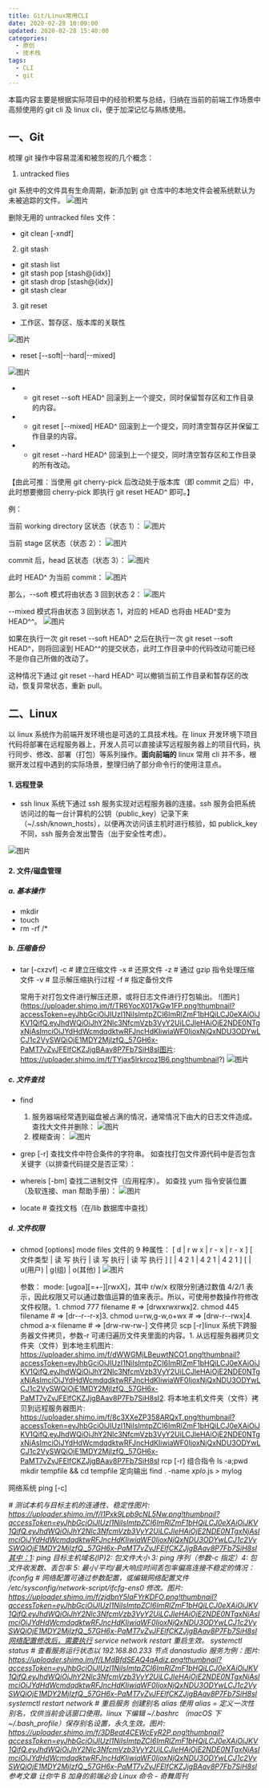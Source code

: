 ```yaml
---
title: Git/Linux常用CLI
date: 2020-02-28 10:00:00
updated: 2020-02-28 15:40:00
categories:
  - 原创
  - 技术栈
tags:
  - CLI
  - git
---
```


本篇内容主要是根据实际项目中的经验积累与总结，归纳在当前的前端工作场景中高频使用的 git cli 及 linux cli，便于加深记忆与熟练使用。

## 一、Git

梳理 git 操作中容易混淆和被忽视的几个概念：

1. untracked flies

git 系统中的文件具有生命周期，新添加到 git 仓库中的本地文件会被系统默认为未被追踪的文件。
![图片](https://uploader.shimo.im/f/CJeQpdj5XF0B8WR1.png!thumbnail?accessToken=eyJhbGciOiJIUzI1NiIsImtpZCI6ImRlZmF1bHQiLCJ0eXAiOiJKV1QifQ.eyJhdWQiOiJhY2Nlc3NfcmVzb3VyY2UiLCJleHAiOjE2NDE0NTgxNjAsImciOiJYdHdWcmdqdktwRFJncHdKIiwiaWF0IjoxNjQxNDU3ODYwLCJ1c2VySWQiOjE1MDY2MjIzfQ._57GH6x-PaMT7vZvJFElfCKZJjgBAav8P7Fb7SiH8sI)

删除无用的 untracked files 文件：

- git clean [-xndf]

2. git stash

- git stash list
- git stash pop [stash@{idx}]
- git stash drop [stash@{idx}]
- git stash clear

3. git reset

- 工作区、暂存区、版本库的关联性

![图片](https://uploader.shimo.im/f/7fFcD4alW5AkR6Cy.png!thumbnail?accessToken=eyJhbGciOiJIUzI1NiIsImtpZCI6ImRlZmF1bHQiLCJ0eXAiOiJKV1QifQ.eyJhdWQiOiJhY2Nlc3NfcmVzb3VyY2UiLCJleHAiOjE2NDE0NTgxNjAsImciOiJYdHdWcmdqdktwRFJncHdKIiwiaWF0IjoxNjQxNDU3ODYwLCJ1c2VySWQiOjE1MDY2MjIzfQ._57GH6x-PaMT7vZvJFElfCKZJjgBAav8P7Fb7SiH8sI)

- reset [--soft|--hard|--mixed]

![图片](https://uploader.shimo.im/f/vbnZhj8bn24LB0NR.png!thumbnail?accessToken=eyJhbGciOiJIUzI1NiIsImtpZCI6ImRlZmF1bHQiLCJ0eXAiOiJKV1QifQ.eyJhdWQiOiJhY2Nlc3NfcmVzb3VyY2UiLCJleHAiOjE2NDE0NTgxNjAsImciOiJYdHdWcmdqdktwRFJncHdKIiwiaWF0IjoxNjQxNDU3ODYwLCJ1c2VySWQiOjE1MDY2MjIzfQ._57GH6x-PaMT7vZvJFElfCKZJjgBAav8P7Fb7SiH8sI)

- - git reset --soft HEAD^
    回滚到上一个提交，同时保留暂存区和工作目录的内容。

- - git reset [--mixed] HEAD^
    回滚到上一个提交，同时清空暂存区并保留工作目录的内容。

- - git reset --hard HEAD^
    回滚到上一个提交，同时清空暂存区和工作目录的所有改动。

【由此可推：当使用 git cherry-pick 后改动处于版本库（即 commit 之后）中，此时想要撤回 cherry-pick 即执行 git reset HEAD^ 即可。】

例：

当前 working directory 区状态（状态 1）：
![图片](https://uploader.shimo.im/f/pRRXpMuHKAwdYLmt.png!thumbnail?accessToken=eyJhbGciOiJIUzI1NiIsImtpZCI6ImRlZmF1bHQiLCJ0eXAiOiJKV1QifQ.eyJhdWQiOiJhY2Nlc3NfcmVzb3VyY2UiLCJleHAiOjE2NDE0NTgxNjAsImciOiJYdHdWcmdqdktwRFJncHdKIiwiaWF0IjoxNjQxNDU3ODYwLCJ1c2VySWQiOjE1MDY2MjIzfQ._57GH6x-PaMT7vZvJFElfCKZJjgBAav8P7Fb7SiH8sI)

当前 stage 区状态（状态 2）：
![图片](https://uploader.shimo.im/f/qxbU7GoJc8ESU7o1.png!thumbnail?accessToken=eyJhbGciOiJIUzI1NiIsImtpZCI6ImRlZmF1bHQiLCJ0eXAiOiJKV1QifQ.eyJhdWQiOiJhY2Nlc3NfcmVzb3VyY2UiLCJleHAiOjE2NDE0NTgxNjAsImciOiJYdHdWcmdqdktwRFJncHdKIiwiaWF0IjoxNjQxNDU3ODYwLCJ1c2VySWQiOjE1MDY2MjIzfQ._57GH6x-PaMT7vZvJFElfCKZJjgBAav8P7Fb7SiH8sI)

commit 后，head 区状态（状态 3）：
![图片](https://uploader.shimo.im/f/CzFXJrIn5KA9WhpN.png!thumbnail?accessToken=eyJhbGciOiJIUzI1NiIsImtpZCI6ImRlZmF1bHQiLCJ0eXAiOiJKV1QifQ.eyJhdWQiOiJhY2Nlc3NfcmVzb3VyY2UiLCJleHAiOjE2NDE0NTgxNjAsImciOiJYdHdWcmdqdktwRFJncHdKIiwiaWF0IjoxNjQxNDU3ODYwLCJ1c2VySWQiOjE1MDY2MjIzfQ._57GH6x-PaMT7vZvJFElfCKZJjgBAav8P7Fb7SiH8sI)

此时 HEAD^ 为当前 commit：
![图片](https://uploader.shimo.im/f/YXuPQoTWR28yLFxD.png!thumbnail?accessToken=eyJhbGciOiJIUzI1NiIsImtpZCI6ImRlZmF1bHQiLCJ0eXAiOiJKV1QifQ.eyJhdWQiOiJhY2Nlc3NfcmVzb3VyY2UiLCJleHAiOjE2NDE0NTgxNjAsImciOiJYdHdWcmdqdktwRFJncHdKIiwiaWF0IjoxNjQxNDU3ODYwLCJ1c2VySWQiOjE1MDY2MjIzfQ._57GH6x-PaMT7vZvJFElfCKZJjgBAav8P7Fb7SiH8sI)

那么，--soft 模式将由状态 3 回到状态 2：
![图片](https://uploader.shimo.im/f/ivzDcdu9SzYJmEV4.png!thumbnail?accessToken=eyJhbGciOiJIUzI1NiIsImtpZCI6ImRlZmF1bHQiLCJ0eXAiOiJKV1QifQ.eyJhdWQiOiJhY2Nlc3NfcmVzb3VyY2UiLCJleHAiOjE2NDE0NTgxNjAsImciOiJYdHdWcmdqdktwRFJncHdKIiwiaWF0IjoxNjQxNDU3ODYwLCJ1c2VySWQiOjE1MDY2MjIzfQ._57GH6x-PaMT7vZvJFElfCKZJjgBAav8P7Fb7SiH8sI)

--mixed 模式将由状态 3 回到状态 1，对应的 HEAD 也将由 HEAD^变为 HEAD^^。
![图片](https://uploader.shimo.im/f/jEOqKkLx81ofRV20.png!thumbnail?accessToken=eyJhbGciOiJIUzI1NiIsImtpZCI6ImRlZmF1bHQiLCJ0eXAiOiJKV1QifQ.eyJhdWQiOiJhY2Nlc3NfcmVzb3VyY2UiLCJleHAiOjE2NDE0NTgxNjAsImciOiJYdHdWcmdqdktwRFJncHdKIiwiaWF0IjoxNjQxNDU3ODYwLCJ1c2VySWQiOjE1MDY2MjIzfQ._57GH6x-PaMT7vZvJFElfCKZJjgBAav8P7Fb7SiH8sI)

如果在执行一次 git reset --soft HEAD^ 之后在执行一次 git reset --soft HEAD^，则将回滚到 HEAD^^的提交状态，此时工作目录中的代码改动可能已经不是你自己所做的改动了。

这种情况下通过 git reset --hard HEAD^ 可以撤销当前工作目录和暂存区的改动，恢复异常状态，重新 pull。

## 二、Linux

以 linux 系统作为前端开发环境也是可选的工具技术栈。在 linux 开发环境下项目代码将部署在远程服务器上，开发人员可以直接读写远程服务器上的项目代码，执行同步、修改、部署（打包）等系列操作。**面向前端的** linux 常用 cli 并不多，根据开发过程中遇到的实际场景，整理归纳了部分命令行的使用注意点。

#### 1. 远程登录

- ssh
  linux 系统下通过 ssh 服务实现对远程服务器的连接。ssh 服务会把系统访问过的每一台计算机的公钥（public_key）记录下来（~/.ssh/known_hosts），以便再次访问该主机时进行核验，如 publick_key 不同，ssh 服务会发出警告（出于安全性考虑）。

![图片](https://uploader.shimo.im/f/cS8EtxNGIychUPFX.png!thumbnail?accessToken=eyJhbGciOiJIUzI1NiIsImtpZCI6ImRlZmF1bHQiLCJ0eXAiOiJKV1QifQ.eyJhdWQiOiJhY2Nlc3NfcmVzb3VyY2UiLCJleHAiOjE2NDE0NTgxNjAsImciOiJYdHdWcmdqdktwRFJncHdKIiwiaWF0IjoxNjQxNDU3ODYwLCJ1c2VySWQiOjE1MDY2MjIzfQ._57GH6x-PaMT7vZvJFElfCKZJjgBAav8P7Fb7SiH8sI)

#### 2. 文件/磁盘管理

##### a. 基本操作

- mkdir
- touch
- rm -rf /\*

##### b. 压缩备份

- tar [-cxzvf]
  -c # 建立压缩文件
  -x # 还原文件
  -z # 通过 gzip 指令处理压缩文件
  -v # 显示解压缩执行过程
  -f # 指定备份文件

  常用于对打包文件进行解压还原，或将日志文件进行打包输出。
  ![图片](https://uploader.shimo.im/f/TR6YocX017kGw1FP.png!thumbnail?accessToken=eyJhbGciOiJIUzI1NiIsImtpZCI6ImRlZmF1bHQiLCJ0eXAiOiJKV1QifQ.eyJhdWQiOiJhY2Nlc3NfcmVzb3VyY2UiLCJleHAiOjE2NDE0NTgxNjAsImciOiJYdHdWcmdqdktwRFJncHdKIiwiaWF0IjoxNjQxNDU3ODYwLCJ1c2VySWQiOjE1MDY2MjIzfQ._57GH6x-PaMT7vZvJFElfCKZJjgBAav8P7Fb7SiH8sI图片: https://uploader.shimo.im/f/TYjax5lrkrcoz1B6.png!thumbnail?)
  ![图片](accessToken=eyJhbGciOiJIUzI1NiIsImtpZCI6ImRlZmF1bHQiLCJ0eXAiOiJKV1QifQ.eyJhdWQiOiJhY2Nlc3NfcmVzb3VyY2UiLCJleHAiOjE2NDE0NTgxNjAsImciOiJYdHdWcmdqdktwRFJncHdKIiwiaWF0IjoxNjQxNDU3ODYwLCJ1c2VySWQiOjE1MDY2MjIzfQ._57GH6x-PaMT7vZvJFElfCKZJjgBAav8P7Fb7SiH8sI)

##### c. 文件查找

- find

  1. 服务器端经常遇到磁盘被占满的情况，通常情况下由大的日志文件造成。
     查找大文件并删除：
     ![图片](https://uploader.shimo.im/f/Emjpm9GM2FQwlg4C.png!thumbnail?accessToken=eyJhbGciOiJIUzI1NiIsImtpZCI6ImRlZmF1bHQiLCJ0eXAiOiJKV1QifQ.eyJhdWQiOiJhY2Nlc3NfcmVzb3VyY2UiLCJleHAiOjE2NDE0NTgxNjAsImciOiJYdHdWcmdqdktwRFJncHdKIiwiaWF0IjoxNjQxNDU3ODYwLCJ1c2VySWQiOjE1MDY2MjIzfQ._57GH6x-PaMT7vZvJFElfCKZJjgBAav8P7Fb7SiH8sI)
  2. 模糊查询：
     ![图片](https://uploader.shimo.im/f/zUqLVkS3l3UqBden.png!thumbnail?accessToken=eyJhbGciOiJIUzI1NiIsImtpZCI6ImRlZmF1bHQiLCJ0eXAiOiJKV1QifQ.eyJhdWQiOiJhY2Nlc3NfcmVzb3VyY2UiLCJleHAiOjE2NDE0NTgxNjAsImciOiJYdHdWcmdqdktwRFJncHdKIiwiaWF0IjoxNjQxNDU3ODYwLCJ1c2VySWQiOjE1MDY2MjIzfQ._57GH6x-PaMT7vZvJFElfCKZJjgBAav8P7Fb7SiH8sI)

- grep [-r]
  查找文件中符合条件的字符串。
  如查找打包文件源代码中是否包含关键字（以排查代码提交是否正常）：

- whereis [-bm]
  查找二进制文件（应用程序）。
  如查找 yum 指令安装位置（及软连接、man 帮助手册）：
  ![图片](https://uploader.shimo.im/f/d2709m98lv8kWuNl.png!thumbnail?accessToken=eyJhbGciOiJIUzI1NiIsImtpZCI6ImRlZmF1bHQiLCJ0eXAiOiJKV1QifQ.eyJhdWQiOiJhY2Nlc3NfcmVzb3VyY2UiLCJleHAiOjE2NDE0NTgxNjAsImciOiJYdHdWcmdqdktwRFJncHdKIiwiaWF0IjoxNjQxNDU3ODYwLCJ1c2VySWQiOjE1MDY2MjIzfQ._57GH6x-PaMT7vZvJFElfCKZJjgBAav8P7Fb7SiH8sI)

- locate # 查找文档（在/lib 数据库中查找）

##### d. 文件权限

- chmod [options] mode files
  文件的 9 种属性：
  [ d | r w x | r - x | r - x ]
  [ 文件类型 | 读 写 执行 | 读 写 执行 | 读 写 执行 ]
  [ | 4 2 1 | 4 2 1 | 4 2 1 ]
  [ | u(用户) | g(组) | o(其他) ]
  ![图片](https://uploader.shimo.im/f/fybfeFTSHH8tHj8Z.png!thumbnail?accessToken=eyJhbGciOiJIUzI1NiIsImtpZCI6ImRlZmF1bHQiLCJ0eXAiOiJKV1QifQ.eyJhdWQiOiJhY2Nlc3NfcmVzb3VyY2UiLCJleHAiOjE2NDE0NTgxNjAsImciOiJYdHdWcmdqdktwRFJncHdKIiwiaWF0IjoxNjQxNDU3ODYwLCJ1c2VySWQiOjE1MDY2MjIzfQ._57GH6x-PaMT7vZvJFElfCKZJjgBAav8P7Fb7SiH8sI)

  参数：
  mode: [ugoa][=+-][rwxX]，其中 r/w/x 权限分别通过数值 4/2/1 表示，因此权限又可以通过数值运算的值来表示。所以，可使用参数操作符修改文件权限。1. chmod 777 filename # => [drwxrwxrwx]2. chmod 445 filename # => [dr--r--r-x]3. chmod u=rw,g-w,o+wx # => [drw-r--rwx]4. chmod a-x filename # => [drw-rw-rw-]
  文件拷贝
  scp [-r]linux 系统下跨服务器文件拷贝，参数-r 可递归遍历文件夹里面的内容。1. 从远程服务器拷贝文件夹（文件）到本地主机图片: https://uploader.shimo.im/f/dWWGMjLBeuwtNCO1.png!thumbnail?accessToken=eyJhbGciOiJIUzI1NiIsImtpZCI6ImRlZmF1bHQiLCJ0eXAiOiJKV1QifQ.eyJhdWQiOiJhY2Nlc3NfcmVzb3VyY2UiLCJleHAiOjE2NDE0NTgxNjAsImciOiJYdHdWcmdqdktwRFJncHdKIiwiaWF0IjoxNjQxNDU3ODYwLCJ1c2VySWQiOjE1MDY2MjIzfQ._57GH6x-PaMT7vZvJFElfCKZJjgBAav8P7Fb7SiH8sI2. 将本地主机文件夹（文件）拷贝到远程服务器图片: https://uploader.shimo.im/f/8c3XXeZP358ARQxT.png!thumbnail?accessToken=eyJhbGciOiJIUzI1NiIsImtpZCI6ImRlZmF1bHQiLCJ0eXAiOiJKV1QifQ.eyJhdWQiOiJhY2Nlc3NfcmVzb3VyY2UiLCJleHAiOjE2NDE0NTgxNjAsImciOiJYdHdWcmdqdktwRFJncHdKIiwiaWF0IjoxNjQxNDU3ODYwLCJ1c2VySWQiOjE1MDY2MjIzfQ._57GH6x-PaMT7vZvJFElfCKZJjgBAav8P7Fb7SiH8sI
  rcp [-r]
  组合指令
  ls -a;pwd
  mkdir tempfile && cd tempfile
  定向输出
  find . -name _xplo_.js > mylog

网络系统
ping [-c] <address> # 测试本机与目标主机的连通性、稳定性图片: https://uploader.shimo.im/f/I1Pxk9Lpb9cNL5Nw.png!thumbnail?accessToken=eyJhbGciOiJIUzI1NiIsImtpZCI6ImRlZmF1bHQiLCJ0eXAiOiJKV1QifQ.eyJhdWQiOiJhY2Nlc3NfcmVzb3VyY2UiLCJleHAiOjE2NDE0NTgxNjAsImciOiJYdHdWcmdqdktwRFJncHdKIiwiaWF0IjoxNjQxNDU3ODYwLCJ1c2VySWQiOjE1MDY2MjIzfQ._57GH6x-PaMT7vZvJFElfCKZJjgBAav8P7Fb7SiH8sI其中：1: ping 目标主机域名(IP)2: 包文件大小 3: ping 序列（参数-c 指定）4: 包文件收发数、丢包率 5: 最小/平均/最大响应时间丢包率偏高连接不稳定的情况：
ifconfig # 网络配置可通过参数配置，或编辑网络配置文件 /etc/sysconfig/network-script/ifcfg-ens0 修改。图片: https://uploader.shimo.im/f/zjdbnY5IaFYrKDFO.png!thumbnail?accessToken=eyJhbGciOiJIUzI1NiIsImtpZCI6ImRlZmF1bHQiLCJ0eXAiOiJKV1QifQ.eyJhdWQiOiJhY2Nlc3NfcmVzb3VyY2UiLCJleHAiOjE2NDE0NTgxNjAsImciOiJYdHdWcmdqdktwRFJncHdKIiwiaWF0IjoxNjQxNDU3ODYwLCJ1c2VySWQiOjE1MDY2MjIzfQ._57GH6x-PaMT7vZvJFElfCKZJjgBAav8P7Fb7SiH8sI网络配置修改后，需要执行 service network restart 重启生效。
systemctl status <servicename> # 查看服务运行状态以 192.168.80.233 节点 danastudio 服务为例：图片: https://uploader.shimo.im/f/LMdBfdSEAQ4qAdiz.png!thumbnail?accessToken=eyJhbGciOiJIUzI1NiIsImtpZCI6ImRlZmF1bHQiLCJ0eXAiOiJKV1QifQ.eyJhdWQiOiJhY2Nlc3NfcmVzb3VyY2UiLCJleHAiOjE2NDE0NTgxNjAsImciOiJYdHdWcmdqdktwRFJncHdKIiwiaWF0IjoxNjQxNDU3ODYwLCJ1c2VySWQiOjE1MDY2MjIzfQ._57GH6x-PaMT7vZvJFElfCKZJjgBAav8P7Fb7SiH8sI
systemctl restart network # 重启服务
创建别名
alias 使用 alias <shortname>=<command name> 定义一次性别名，仅供当前会话窗口使用。linux 下编辑 ~/.bashrc （macOS 下 ~/.bash_profile）保存别名设置，永久生效。图片: https://uploader.shimo.im/f/3DBeat4CEWcEyR2P.png!thumbnail?accessToken=eyJhbGciOiJIUzI1NiIsImtpZCI6ImRlZmF1bHQiLCJ0eXAiOiJKV1QifQ.eyJhdWQiOiJhY2Nlc3NfcmVzb3VyY2UiLCJleHAiOjE2NDE0NTgxNjAsImciOiJYdHdWcmdqdktwRFJncHdKIiwiaWF0IjoxNjQxNDU3ODYwLCJ1c2VySWQiOjE1MDY2MjIzfQ._57GH6x-PaMT7vZvJFElfCKZJjgBAav8P7Fb7SiH8sI
参考文章
让你牛 B 加身的前端必会 Linux 命令 - 奇舞周刊
